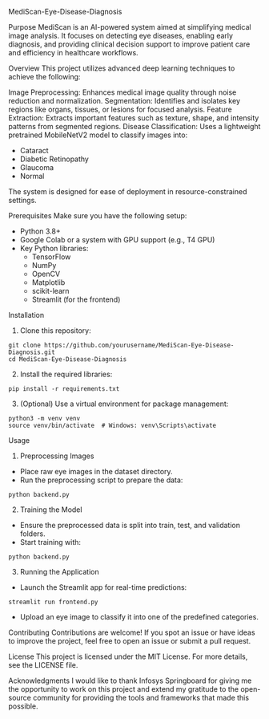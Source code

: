 
MediScan-Eye-Disease-Diagnosis

Purpose
MediScan is an AI-powered system aimed at simplifying medical image analysis. It focuses on detecting eye diseases, enabling early diagnosis, and providing clinical decision support to improve patient care and efficiency in healthcare workflows.

Overview
This project utilizes advanced deep learning techniques to achieve the following:

Image Preprocessing: Enhances medical image quality through noise reduction and normalization.
Segmentation: Identifies and isolates key regions like organs, tissues, or lesions for focused analysis.
Feature Extraction: Extracts important features such as texture, shape, and intensity patterns from segmented regions.
Disease Classification: Uses a lightweight pretrained MobileNetV2 model to classify images into:
- Cataract
- Diabetic Retinopathy
- Glaucoma
- Normal

The system is designed for ease of deployment in resource-constrained settings.

Prerequisites
Make sure you have the following setup:

- Python 3.8+
- Google Colab or a system with GPU support (e.g., T4 GPU)
- Key Python libraries:
  - TensorFlow
  - NumPy
  - OpenCV
  - Matplotlib
  - scikit-learn
  - Streamlit (for the frontend)

Installation
1. Clone this repository:
```
git clone https://github.com/yourusername/MediScan-Eye-Disease-Diagnosis.git
cd MediScan-Eye-Disease-Diagnosis
```

2. Install the required libraries:
```
pip install -r requirements.txt
```

3. (Optional) Use a virtual environment for package management:
```
python3 -m venv venv
source venv/bin/activate  # Windows: venv\Scripts\activate
```

Usage
1. Preprocessing Images
- Place raw eye images in the dataset directory.
- Run the preprocessing script to prepare the data:
```
python backend.py
```

2. Training the Model
- Ensure the preprocessed data is split into train, test, and validation folders.
- Start training with:
```
python backend.py
```

3. Running the Application
- Launch the Streamlit app for real-time predictions:
```
streamlit run frontend.py
```
- Upload an eye image to classify it into one of the predefined categories.

Contributing
Contributions are welcome! If you spot an issue or have ideas to improve the project, feel free to open an issue or submit a pull request.

License
This project is licensed under the MIT License. For more details, see the LICENSE file.

Acknowledgments
I would like to thank Infosys Springboard for giving me the opportunity to work on this project and extend my gratitude to the open-source community for providing the tools and frameworks that made this possible.
